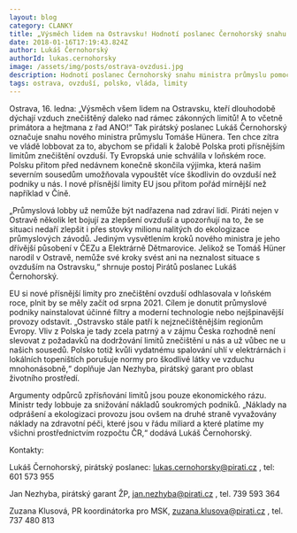 ```yaml
---
layout: blog
category: CLANKY
title: „Výsměch lidem na Ostravsku! Hodnotí poslanec Černohorský snahu ministra průmyslu pomoci Polsku dál znečišťovat ovzduší v kraji.“
date: 2018-01-16T17:19:43.824Z
author: Lukáš Černohorský
authorId: lukas.cernohorsky
image: /assets/img/posts/ostrava-ovzdusi.jpg
description: Hodnotí poslanec Černohorský snahu ministra průmyslu pomoci Polsku dál znečišťovat ovzduší v kraji.
tags: ostrava, ovzduší, polsko, vláda, limity
---
```



Ostrava, 16. ledna: „Výsměch všem lidem na Ostravsku, kteří dlouhodobě dýchají vzduch znečištěný daleko nad rámec zákonných limitů! A to včetně primátora a hejtmana z řad ANO!“ Tak pirátský poslanec Lukáš Černohorský označuje snahu nového ministra průmyslu Tomáše Hünera. Ten chce zítra ve vládě lobbovat za to, abychom se přidali k žalobě Polska proti přísnějším limitům znečištění ovzduší. Ty Evropská unie schválila v loňském roce. Polsku přitom před nedávnem konečně skončila výjimka, která našim severním sousedům umožňovala vypouštět více škodlivin do ovzduší než podniky u nás. I nové přísnější limity EU jsou přitom pořád mírnější než například v Číně.

„Průmyslová lobby už nemůže být nadřazena nad zdraví lidí. Piráti nejen v Ostravě několik let bojují za zlepšení ovzduší a upozorňují na to, že se situaci nedaří zlepšit i přes stovky milionu nalitých do ekologizace průmyslových závodů. Jediným vysvětlením kroků nového ministra je jeho dřívější působení v ČEZu a Elektrárně Dětmarovice. Jelikož se Tomáš Hüner narodil v Ostravě, nemůže své kroky svést ani na neznalost situace s ovzduším na Ostravsku,“ shrnuje postoj Pirátů poslanec Lukáš Černohorský. 

EU si nové přísnější limity pro znečištění ovzduší odhlasovala v loňském roce, plnit by se měly začít od srpna 2021. Cílem je donutit průmyslové podniky nainstalovat účinné filtry a moderní technologie nebo nejšpinavější provozy odstavit. „Ostravsko stále patří k nejznečištěnějším regionům Evropy. Vliv z Polska je tady zcela patrný a v zájmu Česka rozhodně není slevovat z požadavků na dodržování limitů znečištění u nás a už vůbec ne u našich sousedů. Polsko totiž kvůli vydatnému spalování uhlí v elektrárnách i lokálních topeništích porušuje normy pro škodlivé látky ve vzduchu mnohonásobně,“ doplňuje Jan Nezhyba, pirátský garant pro oblast životního prostředí. 

Argumenty odpůrců zpřísňování limitů jsou pouze ekonomického rázu. Ministr tedy lobbuje za snižování nákladů soukromých podniků. „Náklady na odprášení a ekologizaci provozu jsou ovšem na druhé straně vyvažovány náklady na zdravotní péči, které jsou v řádu miliard a které platíme my všichni prostřednictvím rozpočtu ČR,“ dodává Lukáš Černohorský. 

Kontakty:

Lukáš Černohorský, pirátský poslanec: lukas.cernohorsky@pirati.cz , tel: 601 573 955

Jan Nezhyba, pirátský garant ŽP, jan.nezhyba@pirati.cz , tel. 739 593 364

Zuzana Klusová, PR koordinátorka pro MSK, zuzana.klusova@pirati.cz , tel. 737 480 813
